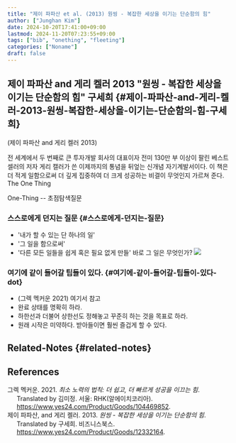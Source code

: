 ```yaml
---
title: "제이 파파산 et al. (2013) 원씽 - 복잡한 세상을 이기는 단순함의 힘"
author: ["Junghan Kim"]
date: 2024-10-20T17:41:00+09:00
lastmod: 2024-11-20T07:23:55+09:00
tags: ["bib", "onething", "fleeting"]
categories: ["Noname"]
draft: false
---
```


<!--more-->


## 제이 파파산 and 게리 켈러 2013 "원씽 - 복잡한 세상을 이기는 단순함의 힘" 구세희 {#제이-파파산-and-게리-켈러-2013-원씽-복잡한-세상을-이기는-단순함의-힘-구세희}

(제이 파파산 and 게리 켈러 2013)

전 세계에서 두 번째로 큰 투자개발 회사의 대표이자 전미 130만 부 이상이 팔린 베스트셀러의 저자 게리 캘러가 쓴 이제까지의 통념을 뒤엎는 신개념 자기계발서이다. 이 책은 더 적게 일함으로써 더 깊게 집중하여 더 크게 성공하는 비결이 무엇인지 가르쳐 준다. The One Thing

One-Thing -- 초점탐색질문


### 스스로에게 던지는 질문 {#스스로에게-던지는-질문}

-   '내가 할 수 있는 단 하나의 일'
-   '그 일을 함으로써'
-   '다른 모든 일들을 쉽게 혹은 필요 없게 만들' 바로 그 일은 무엇인가? ![](/images/16529302T000000.png)


### 여기에 같이 들어갈 팁들이 있다. {#여기에-같이-들어갈-팁들이-있다-dot}

-   (그렉 멕커운 2021) 여기서 참고
-   완료 상태를 명확히 하라.
-   하한선과 더불어 상한선도 정해놓고 꾸준히 하는 것을 목표로 하라.
-   원래 시작은 미약하다. 받아들이면 훨씬 즐겁게 할 수 있다.


## Related-Notes {#related-notes}

## References

<style>.csl-entry{text-indent: -1.5em; margin-left: 1.5em;}</style><div class="csl-bib-body">
  <div class="csl-entry">그렉 멕커운. 2021. <i>최소 노력의 법칙: 더 쉽고, 더 빠르게 성공을 이끄는 힘</i>. Translated by 김미정. 서울: RHK(알에이치코리아). <a href="https://www.yes24.com/Product/Goods/104469852">https://www.yes24.com/Product/Goods/104469852</a>.</div>
  <div class="csl-entry">제이 파파산, and 게리 켈러. 2013. <i>원씽 - 복잡한 세상을 이기는 단순함의 힘</i>. Translated by 구세희. 비즈니스북스. <a href="https://www.yes24.com/Product/Goods/12332164">https://www.yes24.com/Product/Goods/12332164</a>.</div>
</div>
